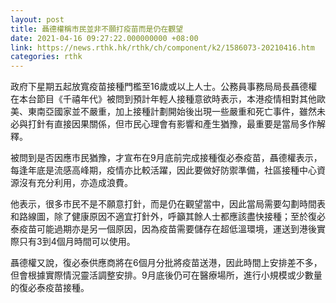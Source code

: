 ```yaml
---
layout: post
title: 聶德權稱市民並非不願打疫苗而是仍在觀望
date: 2021-04-16 09:27:22.000000000 +08:00
link: https://news.rthk.hk/rthk/ch/component/k2/1586073-20210416.htm
categories: rthk
---
```


政府下星期五起放寬疫苗接種門檻至16歲或以上人士。公務員事務局局長聶德權在本台節目《千禧年代》被問到預計年輕人接種意欲時表示，本港疫情相對其他歐美、東南亞國家並不嚴重，加上接種計劃開始後出現一些嚴重和死亡事件，雖然未必與打針有直接因果關係，但市民心理會有影響和產生猶豫，最重要是當局多作解釋。

被問到是否因應市民猶豫，才宣布在9月底前完成接種復必泰疫苗，聶德權表示，每逢年底是流感高峰期，疫情亦比較活躍，因此要做好防禦準備，社區接種中心資源沒有充分利用，亦造成浪費。

他表示，很多市民不是不願意打針，而是仍在觀望當中，因此當局需要勾劃時間表和路線圖，除了健康原因不適宜打針外，呼籲其餘人士都應該盡快接種；至於復必泰疫苗可能過期亦是另一個原因，因為疫苗需要儲存在超低溫環境，運送到港後實際只有3到4個月時間可以使用。

聶德權又說，復必泰供應商將在6個月分批將疫苗送港，因此時間上安排差不多，但會根據實際情況靈活調整安排。9月底後仍可在醫療場所，進行小規模或少數量的復必泰疫苗接種。
